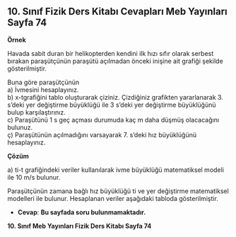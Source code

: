 ## 10. Sınıf Fizik Ders Kitabı Cevapları Meb Yayınları Sayfa 74

**Örnek**

Havada sabit duran bir helikopterden kendini ilk hızı sıfır olarak serbest bırakan paraşütçünün paraşütü açılmadan önceki inişine ait grafiği şekilde gösterilmiştir.

Buna göre paraşütçünün  
 a) İvmesini hesaplayınız.  
 b) x-tgrafiğini tablo oluşturarak çiziniz. Çizdiğiniz grafikten yararlanarak 3. s’deki yer değiştirme büyüklüğü ile 3 s’deki yer değiştirme büyüklüğünü bulup karşılaştırınız.  
 c) Paraşütünü 1 s geç açması durumuda kaç m daha düşmüş olacacağını bulunuz.  
 ç) Paraşütünün açılmadığını varsayarak 7. s’deki hız büyüklüğünü hesaplayınız.

**Çözüm**

a) ti-t grafiğindeki veriler kullanılarak ivme büyüklüğü matematiksel modeli ile 10 m/s bulunur.

Paraşütçünün zamana bağlı hız büyüklüğü ti ve yer değiştirme matematiksel modelleri ile bulunur. Hesaplanan veriler aşağıdaki tabloda gösterilmiştir.

* **Cevap**: **Bu sayfada soru bulunmamaktadır.**

**10. Sınıf Meb Yayınları Fizik Ders Kitabı Sayfa 74**